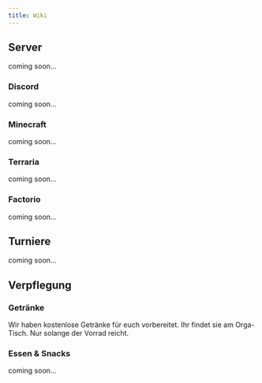 ```yaml
---
title: Wiki
---
```


## Server

coming soon...

### Discord
coming soon...

### Minecraft

coming soon...

### Terraria

coming soon...

### Factorio

coming soon...

## Turniere

coming soon...

## Verpflegung

### Getränke

Wir haben kostenlose Getränke für euch vorbereitet. Ihr findet sie am Orga-Tisch. Nur solange der Vorrad reicht.

### Essen & Snacks

coming soon...
